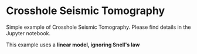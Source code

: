 # Crosshole Seismic Tomography
Simple example of Crosshole Seismic Tomography. Please find details in the Jupyter notebook. 

This example uses a **linear model, ignoring Snell's law**
